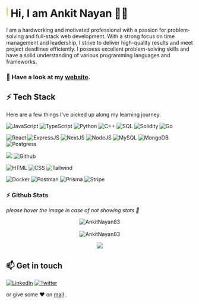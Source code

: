 # <img src="https://raw.githubusercontent.com/ABSphreak/ABSphreak/master/gifs/Hi.gif" height="32px" width="5px"> Hi, I am Ankit Nayan 👨‍💻

I am a hardworking and motivated professional with a passion for problem-solving and full-stack web development. With a strong focus on time management and leadership, I strive to deliver high-quality results and meet project deadlines efficiently. I possess excellent problem-solving skills and have a solid understanding of various programming languages and frameworks.

### 🔭 Have a look at my [website](https://ankit-nayan-portfolio.netlify.app).

## ⚡ Tech Stack

Here are a few things I've picked up along my learning journey.

![JavaScript](https://img.shields.io/badge/JavaScript-F7DF1E?style=for-the-badge&logo=javascript&logoColor=black) ![TypeScript](https://img.shields.io/badge/TypeScript-007ACC?style=for-the-badge&logo=typescript&logoColor=white) ![Python](https://img.shields.io/badge/-Python-000?style=for-the-badge&logo=python) ![C++](https://img.shields.io/badge/C%2B%2B-00599C?style=for-the-badge&logo=c%2B%2B&logoColor=white) ![SQL](https://img.shields.io/badge/-SQL-000?style=for-the-badge&logo=MySQL&logoColor=4479A1) ![Solidity](https://img.shields.io/badge/Solidity-e6e6e6?style=for-the-badge&logo=solidity&logoColor=black)  ![Go](https://img.shields.io/badge/Go-007ACC?style=for-the-badge&logo=go&logoColor=white)

![React](https://img.shields.io/badge/React-20232A?style=for-the-badge&logo=react&logoColor=61DAFB) ![ExpressJS](https://img.shields.io/badge/Express.js-404D59?style=for-the-badge) ![NextJS](https://img.shields.io/badge/next%20js-000000?style=for-the-badge&logo=nextdotjs&logoColor=white) ![NodeJS](https://img.shields.io/badge/Node.js-43853D?style=for-the-badge&logo=node.js&logoColor=white)
![MySQL](https://img.shields.io/badge/MySQL-00000F?style=for-the-badge&logo=mysql&logoColor=white) ![MongoDB](https://img.shields.io/badge/MongoDB-4EA94B?style=for-the-badge&logo=mongodb&logoColor=white) ![Postgress](https://img.shields.io/badge/PostgreSQL-316192?style=for-the-badge&logo=postgresql&logoColor=white)

![](https://img.shields.io/badge/git%20-%23F05033.svg?&style=for-the-badge&logo=git&logoColor=white) ![Github](https://img.shields.io/badge/github%20-%23121011.svg?&style=for-the-badge&logo=github&logoColor=white)

![HTML](https://img.shields.io/badge/HTML5-E34F26?style=for-the-badge&logo=html5&logoColor=white) ![CSS](https://img.shields.io/badge/CSS-239120?&style=for-the-badge&logo=css3&logoColor=white) ![Tailwind](https://img.shields.io/badge/Tailwind_CSS-38B2AC?style=for-the-badge&logo=tailwind-css&logoColor=white)

![Docker](https://img.shields.io/badge/docker%20-%230db7ed.svg?&style=for-the-badge&logo=docker&logoColor=white) ![Postman](https://img.shields.io/badge/Postman-FF6C37?style=for-the-badge&logo=Postman&logoColor=white) ![Prisma](https://img.shields.io/badge/Prisma-3982CE?style=for-the-badge&logo=Prisma&logoColor=white) ![Stripe](https://img.shields.io/badge/Stripe-626CD9?style=for-the-badge&logo=Stripe&logoColor=white)

### ⚡ Github Stats

*please hover the image in case of not showing stats 🙏* 

<p align="center">
  <img src="https://github-readme-stats.vercel.app/api/top-langs/?username=AnkitNayan83&layout=compact&langs_count=10&theme=dark" alt="AnkitNayan83" />
</p>
<p align="center">
  <img align="center" src="https://github-readme-stats.vercel.app/api?username=AnkitNayan83&show_icons=true&theme=radical&title_color=8E2DE2&text_color=fff&icon_color=8E2DE2" alt="AnkitNayan83" />
</p>
<p align="center">
  <img src="https://github-readme-streak-stats.herokuapp.com/?user=AnkitNayan83&layout=compact&theme=dark" />
</p>

## 📫 Get in touch

[![LinkedIn](https://img.shields.io/badge/LinkedIn-0077B5?style=for-the-badge&logo=linkedin&logoColor=white)](https://www.linkedin.com/in/ankit-nayan-816337221)  [![Twitter](https://img.shields.io/badge/Twitter-1DA1F2?style=for-the-badge&logo=twitter&logoColor=white)](https://twitter.com/AnkitNayan_)

or give some ♥ on [mail](mailto:ankitnayan83@gmail.com) .


<!---
AnkitNayan83/AnkitNayan83 is a ✨ special ✨ repository because its `README.md` (this file) appears on your GitHub profile.
You can click the Preview link to take a look at your changes.
--->
